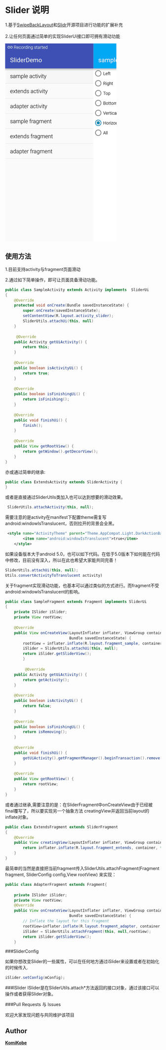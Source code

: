 Slider  说明
=================================== 
1.基于[SwipeBackLayout](https://github.com/ikew0ng/SwipeBackLayout)和[Slidr](https://github.com/r0adkll/Slidr)开源项目进行功能的扩展补充<br />  
2.让任何页面通过简单的实现SliderUi接口即可拥有滑动功能<br />


![Slider](images/slider.gif "Gif Example")

## 使用方法

1.目前支持activity与fragment页面滑动

2.通过如下简单操作，即可让页面具备滑动功能。

```java
public class SampleActivity extends Activity implements  SliderUi
{
    @Override
    protected void onCreate(Bundle savedInstanceState) {
        super.onCreate(savedInstanceState);
        setContentView(R.layout.activity_slider);
        SliderUtils.attachUi(this, null)
    }
    
     @Override
    public Activity getUiActivity() {
        return this;
    }

    @Override
    public boolean isActivityUi() {
        return true;
    }

    @Override
    public boolean isFinishingUi() {
        return isFinishing();
    }

    @Override
    public void finishUi() {
        finish();
    }

    @Override
    public View getRootView() {
        return getWindow().getDecorView();
    }
}
```

亦或通过简单的继承:

```java
public class ExtendsActivity extends SliderActivity {
}
```
或者是直接通过SliderUtils类加入也可以达到想要的滑动效果。
```java
 SliderUtils.attachActivity(this, null);
```


需要注意的是activity在manifest下配置theme需复写android:windowIsTranslucent，否则拉开的背景会全黑。
```xml
 <style name="ActivityTheme" parent="Theme.AppCompat.Light.DarkActionBar">
        <item name="android:windowIsTranslucent">true</item>
    </style>
```
如果设备版本大于android 5.0，也可以如下代码。在低于5.0版本下如何能在代码中修改，目前没有深入，所以在此也希望大家能共同完善！
```java
SliderUtils.attachUi(this, null);
Utils.convertActivityToTranslucent activity)
```

关于fragment实现滑动功能，也基本可以通过类似的方式进行。而fragment不受android:windowIsTranslucent的影响。
```java
public class SampleFragment extends Fragment implements SliderUi
{  
    private ISlider iSlider;
    private View rootView;
    
    @Override
    public View onCreateView(LayoutInflater inflater, ViewGroup container,
                             Bundle savedInstanceState) {
        rootView = inflater.inflate(R.layout.fragment_sample, container, false);
        iSlider = SliderUtils.attachUi(this, null);
        return iSlider.getSliderView();
        }
        
         @Override
    public Activity getUiActivity() {
        return getActivity();
    }

    @Override
    public boolean isActivityUi() {
        return false;
    }

    @Override
    public boolean isFinishingUi() {
        return isRemoving();
    }

    @Override
    public void finishUi() {
        getUiActivity().getFragmentManager().beginTransaction().remove(this).commit();
    }

    @Override
    public View getRootView() {
        return rootView;
    }
}
```
或者通过继承,需要注意的是：在SliderFragment中onCreateView由于已经被final覆写了，所以要实现另一个抽象方法
creatingView并返回当前layout的inflate对象。
```java
public class ExtendsFragment extends SliderFragment
{
    @Override
    public View creatingView(LayoutInflater inflater, ViewGroup container, Bundle savedInstanceState) {
        return inflater.inflate(R.layout.fragment_entends, container, false);
    }
}
```
最简单的当然是直接把当前fragment传入SliderUtils.attachFragment(Fragment fragment, SliderConfig config,View rootView) 来实现：
```java
public class AdapterFragment extends Fragment{

    private ISlider iSlider;
    private View rootView;
    @Override
    public View onCreateView(LayoutInflater inflater, ViewGroup container,
                             Bundle savedInstanceState) {
        // Inflate the layout for this fragment
        rootView=inflater.inflate(R.layout.fragment_adapter, container, false);
        iSlider = SliderUtils.attachFragment(this, null,rootView);
        return iSlider.getSliderView();
    }
```

###SliderConfig

如果你想改变Slider的一些属性，可以在任何地方通过iSlider来设置或者在初始化的时候传入.
```java
iSlider.setConfig(mConfig);
```

###ISlider
  ISlider是在SliderUtils.attach*方法返回的接口对象，通过该接口可以操作或者获得Slider对象。


###Pull Requests 与 Issues

欢迎大家发现问题与共同维护该项目


## Author
 **[KomiKobe](https://github.com/KobeKomi)** 
